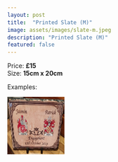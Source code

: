 ```yaml
---
layout: post
title:  "Printed Slate (M)"
image: assets/images/slate-m.jpeg
description: "Printed Slate (M)"
featured: false
---
```


Price: <b>£15</b><br>
Size:  <b>15cm x 20cm</b>

Examples:

<a data-fancybox="gallery1" href="/assets/images/slate-l.jpeg"><img src="/assets/images/slate-l.jpeg" width="130" height="130"></a>